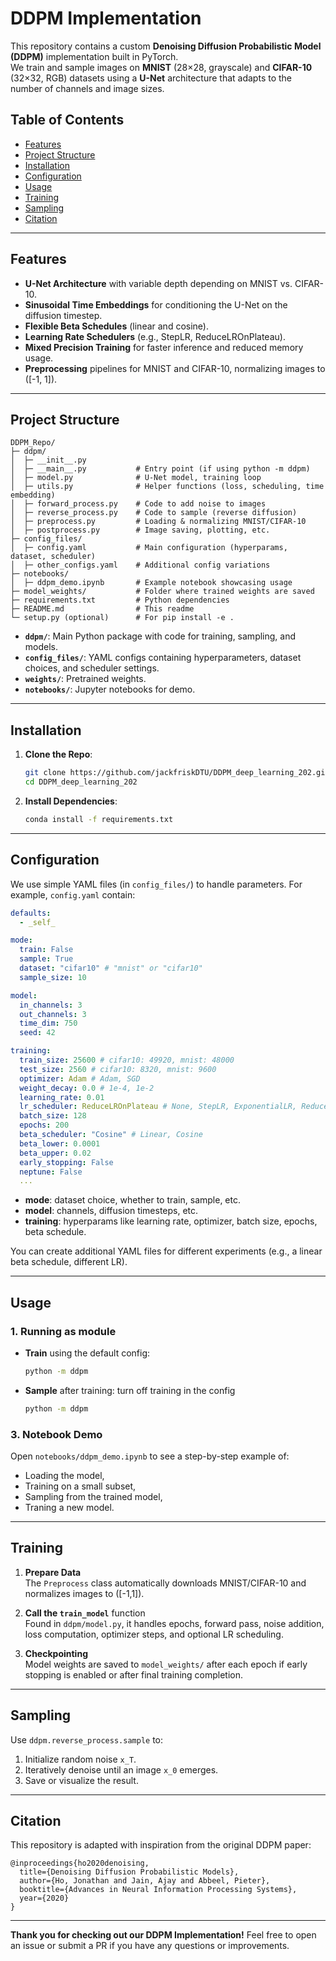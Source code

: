 # DDPM Implementation

This repository contains a custom **Denoising Diffusion Probabilistic Model (DDPM)** implementation built in PyTorch.  
We train and sample images on **MNIST** (28×28, grayscale) and **CIFAR-10** (32×32, RGB) datasets using a **U-Net** architecture that adapts to the number of channels and image sizes.

## Table of Contents
- [Features](#features)
- [Project Structure](#project-structure)
- [Installation](#installation)
- [Configuration](#configuration)
- [Usage](#usage)
- [Training](#training)
- [Sampling](#sampling)
- [Citation](#citation)

---

## Features
- **U-Net Architecture** with variable depth depending on MNIST vs. CIFAR-10.
- **Sinusoidal Time Embeddings** for conditioning the U-Net on the diffusion timestep.
- **Flexible Beta Schedules** (linear and cosine).
- **Learning Rate Schedulers** (e.g., StepLR, ReduceLROnPlateau).
- **Mixed Precision Training** for faster inference and reduced memory usage.
- **Preprocessing** pipelines for MNIST and CIFAR-10, normalizing images to \([-1, 1]\).

---

## Project Structure

```
DDPM_Repo/
├─ ddpm/
│  ├─ __init__.py
│  ├─ __main__.py           # Entry point (if using python -m ddpm)
│  ├─ model.py              # U-Net model, training loop
│  ├─ utils.py              # Helper functions (loss, scheduling, time embedding)
│  ├─ forward_process.py    # Code to add noise to images
│  ├─ reverse_process.py    # Code to sample (reverse diffusion)
│  ├─ preprocess.py         # Loading & normalizing MNIST/CIFAR-10
│  ├─ postprocess.py        # Image saving, plotting, etc.
├─ config_files/
│  ├─ config.yaml           # Main configuration (hyperparams, dataset, scheduler)
│  ├─ other_configs.yaml    # Additional config variations
├─ notebooks/
│  ├─ ddpm_demo.ipynb       # Example notebook showcasing usage
├─ model_weights/           # Folder where trained weights are saved
├─ requirements.txt         # Python dependencies
├─ README.md                # This readme
└─ setup.py (optional)      # For pip install -e .
```

- **`ddpm/`**: Main Python package with code for training, sampling, and models.
- **`config_files/`**: YAML configs containing hyperparameters, dataset choices, and scheduler settings.
- **`weights/`**: Pretrained weights.
- **`notebooks/`**: Jupyter notebooks for demo.

---

## Installation

1. **Clone the Repo**:
   ```bash
   git clone https://github.com/jackfriskDTU/DDPM_deep_learning_202.git
   cd DDPM_deep_learning_202
   ```

2. **Install Dependencies**:
   ```bash
   conda install -f requirements.txt
   ```

---

## Configuration

We use simple YAML files (in `config_files/`) to handle parameters. For example, `config.yaml` contain:

```yaml
defaults:
  - _self_

mode:
  train: False
  sample: True
  dataset: "cifar10" # "mnist" or "cifar10"
  sample_size: 10

model:
  in_channels: 3
  out_channels: 3
  time_dim: 750
  seed: 42

training:
  train_size: 25600 # cifar10: 49920, mnist: 48000
  test_size: 2560 # cifar10: 8320, mnist: 9600
  optimizer: Adam # Adam, SGD
  weight_decay: 0.0 # 1e-4, 1e-2
  learning_rate: 0.01
  lr_scheduler: ReduceLROnPlateau # None, StepLR, ExponentialLR, ReduceLROnPlateau, CosineAnnealingLR, CosineAnnealingWarmRestarts
  batch_size: 128
  epochs: 200
  beta_scheduler: "Cosine" # Linear, Cosine
  beta_lower: 0.0001 
  beta_upper: 0.02
  early_stopping: False
  neptune: False
  ...
```

- **mode**: dataset choice, whether to train, sample, etc.
- **model**: channels, diffusion timesteps, etc.
- **training**: hyperparams like learning rate, optimizer, batch size, epochs, beta schedule.

You can create additional YAML files for different experiments (e.g., a linear beta schedule, different LR).

---

## Usage

### 1. Running as module

- **Train** using the default config:
  ```bash
  python -m ddpm
  ```
  
- **Sample** after training:
  turn off training in the config
  ```bash
  python -m ddpm
  ```

### 3. Notebook Demo
Open `notebooks/ddpm_demo.ipynb` to see a step-by-step example of:
- Loading the model,
- Training on a small subset,
- Sampling from the trained model,
- Traning a new model.

---

## Training

1. **Prepare Data**  
   The `Preprocess` class automatically downloads MNIST/CIFAR-10 and normalizes images to \([-1,1]\).

2. **Call the `train_model`** function  
   Found in `ddpm/model.py`, it handles epochs, forward pass, noise addition, loss computation, optimizer steps, and optional LR scheduling.

3. **Checkpointing**  
   Model weights are saved to `model_weights/` after each epoch if early stopping is enabled or after final training completion.

---

## Sampling

Use `ddpm.reverse_process.sample` to:
1. Initialize random noise `x_T`.
2. Iteratively denoise until an image `x_0` emerges.
3. Save or visualize the result.  

---

## Citation

This repository is adapted with inspiration from the original DDPM paper:

```
@inproceedings{ho2020denoising,
  title={Denoising Diffusion Probabilistic Models},
  author={Ho, Jonathan and Jain, Ajay and Abbeel, Pieter},
  booktitle={Advances in Neural Information Processing Systems},
  year={2020}
}
```

---

**Thank you for checking out our DDPM Implementation!** Feel free to open an issue or submit a PR if you have any questions or improvements.
